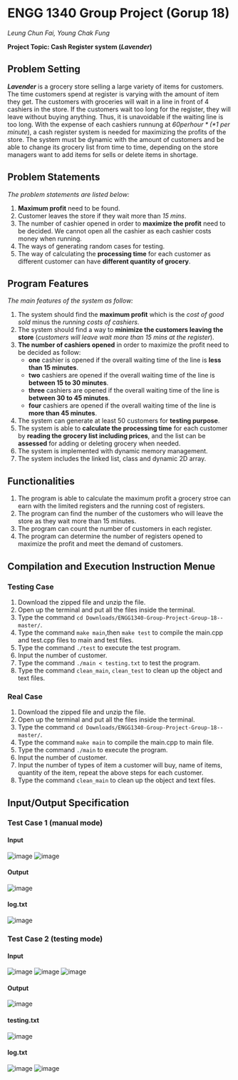 # ENGG 1340 Group Project (Gorup 18)
*Leung Chun Fai, Young Chak Fung*

**Project Topic: Cash Register system (_Lavender_)**

## Problem Setting
**_Lavender_** is a grocery store selling a large variety of items for customers. The time customers spend at register is varying with 
the amount of item they get. The customers with groceries will wait in a line in front of 4 cashiers in the store. If the customers 
wait too long for the register, they will leave without buying anything. Thus, it is unavoidable if the waiting line is too long. With 
the expense of each cashiers runnung at *$60 per hour* (*$1 per minute*), a cash register system is needed for maximizing the profits of 
the store. The system must be dynamic with the amount of customers and be able to change its grocery list from time to time, depending 
on the store managers want to add items for sells or delete items in shortage.

## Problem Statements
*The problem statements are listed below:*
1. **Maximum profit** need to be found.
2. Customer leaves the store if they wait more than *15 mins*.
3. The number of cashier opened in order to **maximize the profit** need to be decided. We cannot open all the cashier as each cashier costs money when running.
4. The ways of generating random cases for testing.
5. The way of calculating the **processing time** for each customer as different customer can have **different quantity of grocery**.

## Program Features
*The main features of the system as follow:*
1. The system should find the **maximum profit** which is the *cost of good sold* minus the *running costs of cashiers*.
2. The system should find a way to **minimize the customers leaving the store** (*customers will leave wait more than 15 mins at the register*).
3. **The number of cashiers opened** in order to maximize the profit need to be decided as follow:
    - **one** cashier is opened if the overall waiting time of the line is **less than 15 minutes**.
    - **two** cashiers are opened if the overall waiting time of the line is **between 15 to 30 minutes**.
    - **three** cashiers are opened if the overall waiting time of the line is **between 30 to 45 minutes**.
    - **four** cashiers are opened if the overall waiting time of the line is **more than 45 minutes**.
4. The system can generate at least 50 customers for **testing purpose**.
5. The system is able to **calculate the processing time** for each customer by **reading the grocery list including prices**, and the list can be **assessed** for adding or deleting grocery when needed.
6. The system is implemented with dynamic memory management.
7. The system includes the linked list, class and dynamic 2D array.

## Functionalities
1. The program is able to calculate the maximum profit a grocery stroe can earn with the limited registers and the running cost of registers.
2. The program can find the number of the customers who will leave the store as they wait more than 15 minutes.
3. The program can count the number of customers in each register.
4. The program can determine the number of registers opened to maximize the profit and meet the demand of customers.

## Compilation and Execution Instruction Menue

### Testing Case
1. Download the zipped file and unzip the file.
2. Open up the terminal and put all the files inside the terminal.
3. Type the command ```cd Downloads/ENGG1340-Group-Project-Group-18--master/```.
4. Type the command ```make main```,then ```make test``` to compile the main.cpp and test.cpp files to main and test files.
5. Type the command ```./test``` to execute the test program.
6. Input the number of customer.
7. Type the command ```./main < testing.txt``` to test the program.
8. Type the command ```clean_main```, ```clean_test``` to clean up the object and text files.

### Real Case
1. Download the zipped file and unzip the file.
2. Open up the terminal and put all the files inside the terminal.
3. Type the command ```cd Downloads/ENGG1340-Group-Project-Group-18--master/```.
4. Type the command ```make main``` to compile the main.cpp to main file.
5. Type the command ```./main``` to execute the program.
6. Input the number of customer.
7. Input the number of types of item a customer will buy, name of items, quantity of the item, repeat the above steps for each customer. 
8. Type the command ```clean_main``` to clean up the object and text files.

## Input/Output Specification

### Test Case 1 (manual mode)
#### Input
![image](https://i.imgur.com/glGrJaM.png)
![image](https://i.imgur.com/CXPoLbG.png)
#### Output
![image](https://i.imgur.com/B8jYgkn.png)
#### log.txt
![image](https://i.imgur.com/4M4i4OM.png)
### Test Case 2 (testing mode)
#### Input
![image](https://i.imgur.com/ERPqSHv.png)
![image](https://i.imgur.com/L2eSSSG.png)
![image](https://i.imgur.com/IsYMynE.png)
#### Output
![image](https://i.imgur.com/x5pHQBV.png)
#### testing.txt
![image](https://i.imgur.com/oMZ0Rw1.png)
#### log.txt
![image](https://i.imgur.com/Qa3C6jn.png) ![image](https://i.imgur.com/srVCWnB.png)
